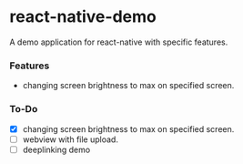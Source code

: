 # react-native-demo

A demo application for react-native with specific features.

### Features
- changing screen brightness to max on specified screen.

### To-Do
- [x] changing screen brightness to max on specified screen.
- [ ] webview with file upload.
- [ ] deeplinking demo
